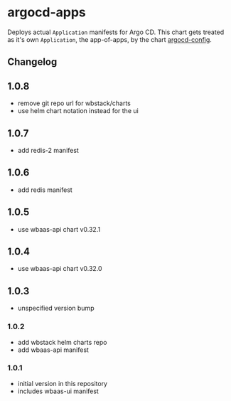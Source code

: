 # argocd-apps

Deploys actual `Application` manifests for Argo CD. This chart gets treated as it's own `Application`, the app-of-apps, by the chart [argocd-config](../argocd-config/README.md).

## Changelog
## 1.0.8
- remove git repo url for wbstack/charts
- use helm chart notation instead for the ui

## 1.0.7
- add redis-2 manifest

## 1.0.6
- add redis manifest

## 1.0.5
- use wbaas-api chart v0.32.1

## 1.0.4
- use wbaas-api chart v0.32.0

## 1.0.3
- unspecified version bump

### 1.0.2
- add wbstack helm charts repo
- add wbaas-api manifest 

### 1.0.1
- initial version in this repository
- includes wbaas-ui manifest